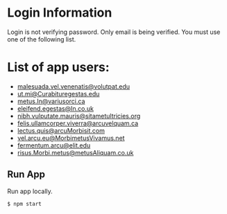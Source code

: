 # Login Information

Login is not verifying password.
Only email is being verified. You must use one of the following list.

# List of app users:
- malesuada.vel.venenatis@volutpat.edu
- ut.mi@Curabituregestas.edu
- metus.In@variusorci.ca
- eleifend.egestas@In.co.uk
- nibh.vulputate.mauris@sitametultricies.org
- felis.ullamcorper.viverra@arcuvelquam.ca
- lectus.quis@arcuMorbisit.com
- vel.arcu.eu@MorbimetusVivamus.net
- fermentum.arcu@elit.edu
- risus.Morbi.metus@metusAliquam.co.uk

## Run App
Run app locally.

``` js
$ npm start
```
